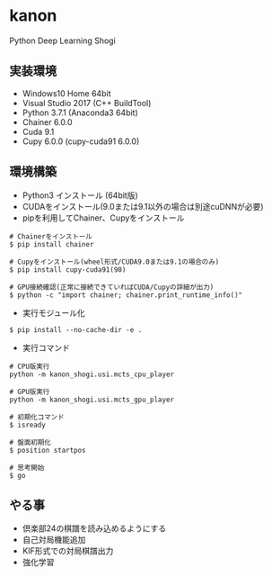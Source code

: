 # kanon
Python Deep Learning Shogi

## 実装環境
- Windows10 Home 64bit
- Visual Studio 2017 (C++ BuildTool)
- Python 3.7.1 (Anaconda3 64bit)
- Chainer 6.0.0
- Cuda 9.1
- Cupy 6.0.0 (cupy-cuda91 6.0.0)

## 環境構築
- Python3 インストール (64bit版)
- CUDAをインストール(9.0または9.1以外の場合は別途cuDNNが必要)
- pipを利用してChainer、Cupyをインストール
```
# Chainerをインストール
$ pip install chainer

# Cupyをインストール(wheel形式/CUDA9.0または9.1の場合のみ)
$ pip install cupy-cuda91(90)

# GPU接続確認(正常に接続できていればCUDA/Cupyの詳細が出力)
$ python -c "import chainer; chainer.print_runtime_info()"
```
- 実行モジュール化
```
$ pip install --no-cache-dir -e .
```
- 実行コマンド
```
# CPU版実行
python -m kanon_shogi.usi.mcts_cpu_player

# GPU版実行
python -m kanon_shogi.usi.mcts_gpu_player

# 初期化コマンド
$ isready

# 盤面初期化
$ position startpos

# 思考開始
$ go
```

## やる事
- 倶楽部24の棋譜を読み込めるようにする
- 自己対局機能追加
- KIF形式での対局棋譜出力
- 強化学習